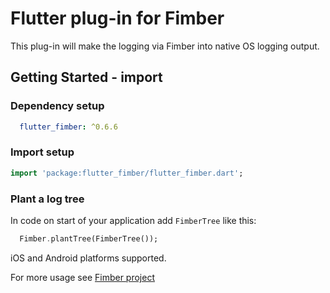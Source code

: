 # Flutter plug-in for Fimber

This plug-in will make the logging via Fimber into native OS logging output.

## Getting Started - import 

### Dependency setup
```yaml
  flutter_fimber: ^0.6.6
```
### Import setup
```dart
import 'package:flutter_fimber/flutter_fimber.dart';
```
### Plant a log tree

In code on start of your application add `FimberTree` like this:
```dart
  Fimber.plantTree(FimberTree());
``` 

iOS and Android platforms supported.

For more usage see [Fimber project](https://pub.dartlang.org/packages/fimber)
